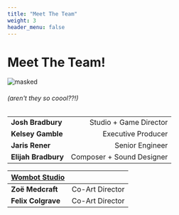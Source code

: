```yaml
---
title: "Meet The Team"
weight: 3
header_menu: false
---
```

# Meet The Team!
![masked](images/team-purp-small.png)
###### (aren't they so coool??!)

|                                                                                                                                                                              |                           | 
|------------------------------------------------------------------------------------------------------------------------------------------------------------------------------|--------------------------:|
| **Josh Bradbury** _<a href="https://x.com/joshalanb"><i class="fa fa-twitter"></i></a>_ _<a href="https://www.linkedin.com/in/joshalanb"><i class="fa fa-linkedin"></i></a>_ |    Studio + Game Director |
| **Kelsey Gamble** _<a href="https://x.com/kindofsquishy"><i class="fa fa-twitter"></i></a>_                                                                                  |        Executive Producer |
| **Jaris Rener**   _<a href="https://x.com/jarisrener"><i class="fa fa-twitter"></i></a>_                                                                                     |           Senior Engineer |
| **Elijah Bradbury** _<a href="https://x.com/thisisbadgerpoe"><i class="fa fa-twitter"></i></a>_                                                                              | Composer + Sound Designer |

| [Wombot Studio](https://wombot.studio/)                                                                                                                                            |                 | 
|------------------------------------------------------------------------------------------------------------------------------------------------------------------------------------|----------------:|
| **Zoë Medcraft** _<a href="https://www.linkedin.com/in/zo%C3%AB-medcraft-69539579"><i class="fa fa-linkedin"></i></a>_                                                             | Co-Art Director |
| **Felix Colgrave** _<a href="https://x.com/FelixColgrave"><i class="fa fa-twitter"></i></a>_  _<a href="https://www.youtube.com/@FelixColgrave"><i class="fa fa-youtube"></i></a>_ | Co-Art Director |
